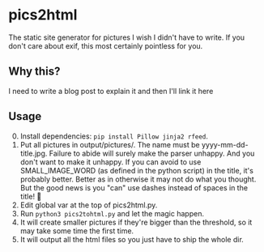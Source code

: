 # pics2html

The static site generator for pictures I wish I didn't have to write. If you
don't care about exif, this most certainly pointless for you.

## Why this?

I need to write a blog post to explain it and then I'll link it here

## Usage

0. Install dependencies: `pip install Pillow jinja2 rfeed`.
1. Put all pictures in output/pictures/. The name must be yyyy-mm-dd-title.jpg. Failure to abide will surely make the parser unhappy. And you don't want to make it unhappy. If you can avoid to use SMALL_IMAGE_WORD (as defined in the python script) in the title, it's probably better. Better as in otherwise it may not do what you thought. But the good news is you "can" use dashes instead of spaces in the title! 😬
2. Edit global var at the top of pics2html.py.
3. Run `python3 pics2tohtml.py` and let the magic happen.
4. It will create smaller pictures if they're bigger than the threshold, so it may
take some time the first time.
5. It will output all the html files so you just have to ship the whole dir.
